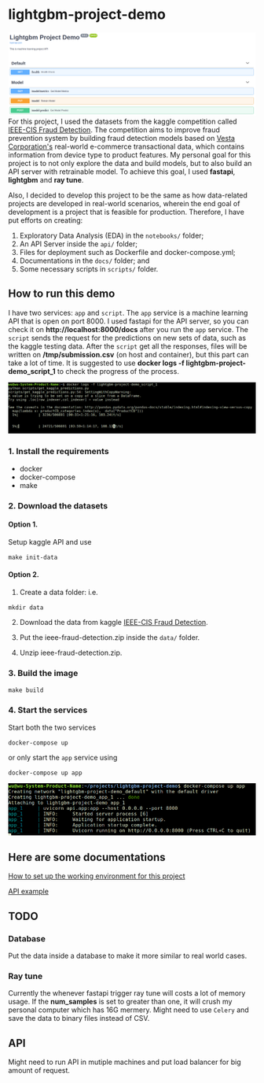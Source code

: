 # lightgbm-project-demo
![image](pictures/api-ui.png)
For this project, I used the datasets from the  kaggle competition called [IEEE-CIS Fraud Detection](https://www.kaggle.com/c/ieee-fraud-detection/data). The competition aims to improve fraud prevention system by building fraud detection models based on [Vesta Corporation's](https://trustvesta.com/) real-world e-commerce transactional data, which contains information from device type to product features.  My personal goal for this project is to not only explore the data and build models, but to also build an API server with retrainable model.  To achieve this goal, I used **fastapi**, **lightgbm** and **ray tune**. 

Also, I decided to develop this project to be the same as how data-related projects are developed in real-world scenarios, wherein the end goal of development is a project that is feasible for production. Therefore, I have put efforts on creating:

1. Exploratory Data Analysis (EDA) in the `notebooks/` folder;
2. An API Server inside the `api/` folder;
3. Files for deployment such as Dockerfile and docker-compose.yml;
4. Documentations in the `docs/` folder; and
5. Some necessary scripts in `scripts/` folder.

## How to run this demo
I have two services: `app` and `script`. The `app` service is a machine learning API that is open on port 8000. I used fastapi for the API server, so you can check it on **http://localhost:8000/docs** after you run the `app` service. The `script` sends the request for the predictions on new sets of data, such as the kaggle testing data. After the `script` get all the responses, files will be written on **/tmp/submission.csv** (on host and container), but this part can take a lot of time. It is suggested to use **docker logs -f lightgbm-project-demo_script_1** to check the progress of the process.

![image](pictures/docker-logs.png)

### 1. Install the requirements
- docker
- docker-compose
- make 

### 2. Download the datasets
#### Option 1. 
Setup kaggle API and use 
```
make init-data
```

#### Option 2.
1. Create a data folder: i.e. 
```
mkdir data
```
2. Download the data from kaggle [IEEE-CIS Fraud Detection](https://www.kaggle.com/c/ieee-fraud-detection/data).

3. Put the ieee-fraud-detection.zip inside the `data/` folder.
4. Unzip ieee-fraud-detection.zip.

### 3. Build the image
```
make build
```

### 4. Start the services
Start both the two services
```
docker-compose up
```
or only start the `app` service using
```
docker-compose up app
```

![image](pictures/docker-compose-up-app.png)
## Here are some documentations
[How to set up the working environment for this project](docs/dev_mode.md)

[API example](docs/api_example.md)

## TODO
### Database
Put the data inside a database to make it more similar to real world cases.

### Ray tune
Currently the whenever fastapi trigger ray tune will costs a lot of memory usage. If the **num_samples** is set to greater than one, it will crush my personal computer which has 16G mermery. Might need to use `Celery` and save the data to binary files instead of CSV.

## API 
Might need to run API in mutiple machines and put load balancer for big amount of  request.